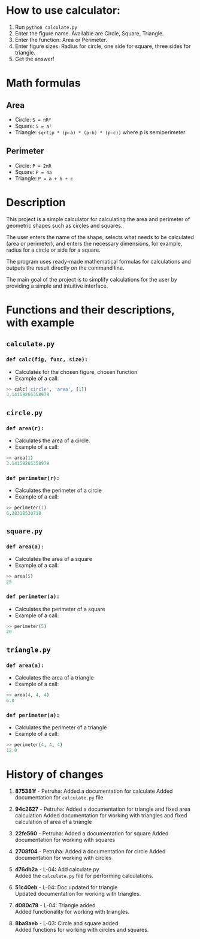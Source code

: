 
# How to use calculator:
1. Run `python calculate.py`
2. Enter the figure name. Available are Circle, Square, Triangle.
3. Enter the function: Area or Perimeter.
4. Enter figure sizes. Radius for circle, one side for square, three sides for triangle.
5. Get the answer!

# Math formulas
## Area
- Circle: `S = πR²`
- Square: `S = a²`
- Triangle: `sqrt(p * (p-a) * (p-b) * (p-c))` where p is semiperimeter

## Perimeter
- Circle: `P = 2πR`
- Square: `P = 4a`
- Triangle: `P = a + b + c`

# Description
This project is a simple calculator for calculating the area and perimeter of geometric shapes such as circles and squares.

The user enters the name of the shape, selects what needs to be calculated (area or perimeter), and enters the necessary dimensions, for example, radius for a circle or side for a square. 

The program uses ready-made mathematical formulas for calculations and outputs the result directly on the command line. 

The main goal of the project is to simplify calculations for the user by providing a simple and intuitive interface.

# Functions and their descriptions, with example
## `calculate.py`
### `def calc(fig, func, size):`
- Calculates for the chosen figure, chosen function
- Example of a call:
```python
>> calc('circle', 'area', [1])
3.14159265358979 
```
## `circle.py`
### `def area(r):`
- Calculates the area of a circle.
- Example of a call:
```python
>> area(1)
3.14159265358979 
```
### `def perimeter(r):`
- Calculates the perimeter of a circle
- Example of a call:
```python
>> perimeter(1)
6,28318530718
```
## `square.py`
### `def area(a):`
- Calculates the area of a square
- Example of a call:
```python
>> area(5)
25
```
### `def perimeter(a):`
- Calculates the perimeter of a square
- Example of a call:
```python
>> perimeter(5)
20
```
## `triangle.py`
### `def area(a):`
- Calculates the area of a triangle
- Example of a call:
```python
>> area(4, 4, 4)
6.0
```
### `def perimeter(a):`
- Calculates the perimeter of a triangle 
- Example of a call:
```python
>> perimeter(4, 4, 4)
12.0
```

# History of changes

1. **875381f** - Petruha: Added a documentation for calculate
   Added documentation for `calculate.py` file

2. **94c2627** - Petruha: Added a documentation for triangle and fixed area calculation
   Added documentation for working with triangles and fixed calculation of area of a triangle

3. **22fe560** - Petruha: Added a documentation for square
   Added documentation for working with squares

4. **2708f04** - Petruha: Added a documentation for circle
   Added documentation for working with circles

5. **d76db2a** - L-04: Add calculate.py  
   Added the `calculate.py` file for performing calculations.

6. **51c40eb** - L-04: Doc updated for triangle  
   Updated documentation for working with triangles.

7. **d080c78** - L-04: Triangle added  
   Added functionality for working with triangles.

8. **8ba9aeb** - L-03: Circle and square added  
   Added functions for working with circles and squares.
